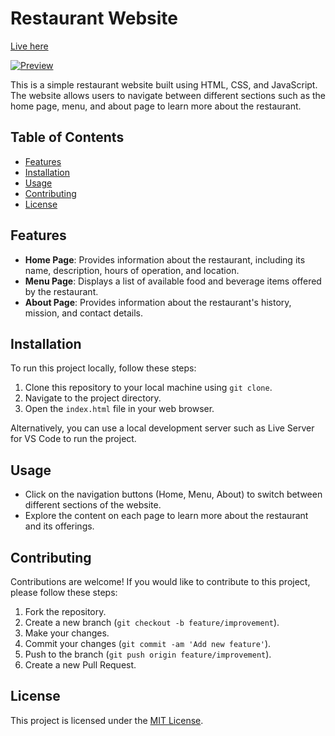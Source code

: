 # Restaurant Website

[Live here](https://abhi6777.github.io/Restaurant_Page/)

[![Preview](./src/README.png)](https://abhi6777.github.io/Restaurant_Page/)

This is a simple restaurant website built using HTML, CSS, and JavaScript. The website allows users to navigate between different sections such as the home page, menu, and about page to learn more about the restaurant.

## Table of Contents

- [Features](#features)
- [Installation](#installation)
- [Usage](#usage)
- [Contributing](#contributing)
- [License](#license)

## Features

- **Home Page**: Provides information about the restaurant, including its name, description, hours of operation, and location.
- **Menu Page**: Displays a list of available food and beverage items offered by the restaurant.
- **About Page**: Provides information about the restaurant's history, mission, and contact details.

## Installation

To run this project locally, follow these steps:

1. Clone this repository to your local machine using `git clone`.
2. Navigate to the project directory.
3. Open the `index.html` file in your web browser.

Alternatively, you can use a local development server such as Live Server for VS Code to run the project.

## Usage

- Click on the navigation buttons (Home, Menu, About) to switch between different sections of the website.
- Explore the content on each page to learn more about the restaurant and its offerings.

## Contributing

Contributions are welcome! If you would like to contribute to this project, please follow these steps:

1. Fork the repository.
2. Create a new branch (`git checkout -b feature/improvement`).
3. Make your changes.
4. Commit your changes (`git commit -am 'Add new feature'`).
5. Push to the branch (`git push origin feature/improvement`).
6. Create a new Pull Request.

## License

This project is licensed under the [MIT License](LICENSE).
